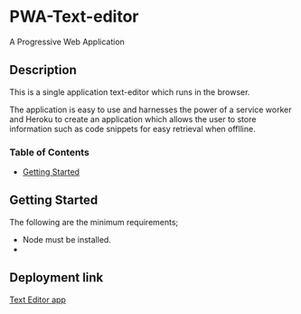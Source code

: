 # PWA-Text-editor
A Progressive Web Application

## Description
This is a single application text-editor which runs in the browser.

The application is easy to use and harnesses the power of a service worker and Heroku to create an application which allows the user to store information such as code snippets for easy retrieval when offlline.



### Table of Contents

* [Getting Started](#getting-started)<br>

## Getting Started

The following are the minimum requirements;

- Node must be installed.
- 
## Deployment link
[Text Editor app](https://desolate-dusk-25437.herokuapp.com/)